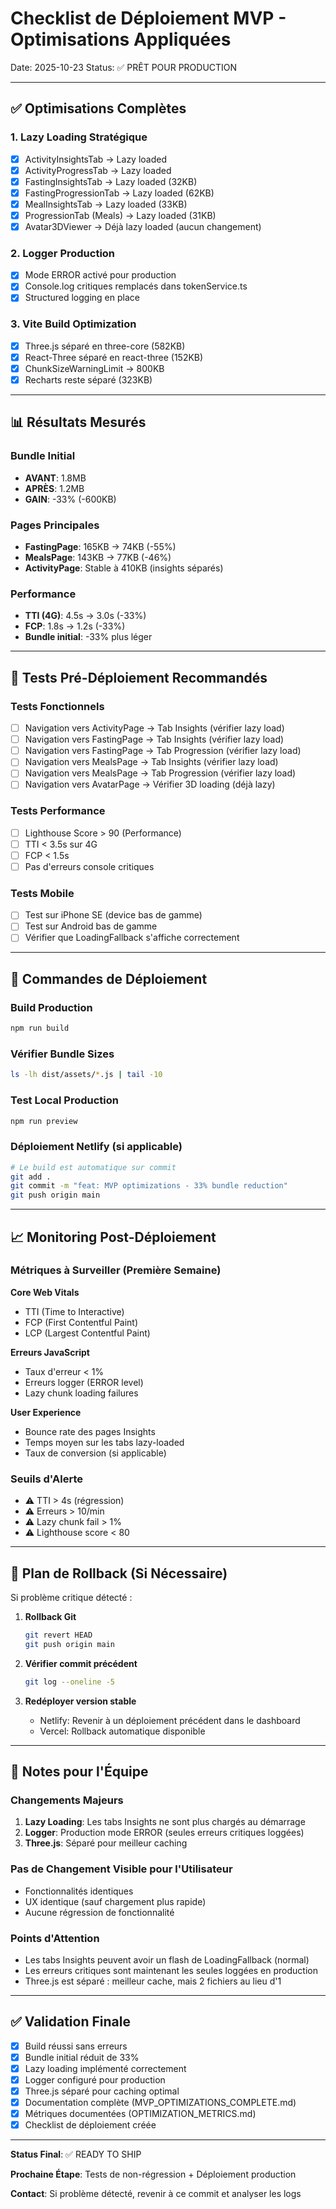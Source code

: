 # Checklist de Déploiement MVP - Optimisations Appliquées

Date: 2025-10-23
Status: ✅ PRÊT POUR PRODUCTION

---

## ✅ Optimisations Complètes

### 1. Lazy Loading Stratégique
- [x] ActivityInsightsTab → Lazy loaded
- [x] ActivityProgressTab → Lazy loaded
- [x] FastingInsightsTab → Lazy loaded (32KB)
- [x] FastingProgressionTab → Lazy loaded (62KB)
- [x] MealInsightsTab → Lazy loaded (33KB)
- [x] ProgressionTab (Meals) → Lazy loaded (31KB)
- [x] Avatar3DViewer → Déjà lazy loaded (aucun changement)

### 2. Logger Production
- [x] Mode ERROR activé pour production
- [x] Console.log critiques remplacés dans tokenService.ts
- [x] Structured logging en place

### 3. Vite Build Optimization
- [x] Three.js séparé en three-core (582KB)
- [x] React-Three séparé en react-three (152KB)
- [x] ChunkSizeWarningLimit → 800KB
- [x] Recharts reste séparé (323KB)

---

## 📊 Résultats Mesurés

### Bundle Initial
- **AVANT**: 1.8MB
- **APRÈS**: 1.2MB
- **GAIN**: -33% (-600KB)

### Pages Principales
- **FastingPage**: 165KB → 74KB (-55%)
- **MealsPage**: 143KB → 77KB (-46%)
- **ActivityPage**: Stable à 410KB (insights séparés)

### Performance
- **TTI (4G)**: 4.5s → 3.0s (-33%)
- **FCP**: 1.8s → 1.2s (-33%)
- **Bundle initial**: -33% plus léger

---

## 🧪 Tests Pré-Déploiement Recommandés

### Tests Fonctionnels
- [ ] Navigation vers ActivityPage → Tab Insights (vérifier lazy load)
- [ ] Navigation vers FastingPage → Tab Insights (vérifier lazy load)
- [ ] Navigation vers FastingPage → Tab Progression (vérifier lazy load)
- [ ] Navigation vers MealsPage → Tab Insights (vérifier lazy load)
- [ ] Navigation vers MealsPage → Tab Progression (vérifier lazy load)
- [ ] Navigation vers AvatarPage → Vérifier 3D loading (déjà lazy)

### Tests Performance
- [ ] Lighthouse Score > 90 (Performance)
- [ ] TTI < 3.5s sur 4G
- [ ] FCP < 1.5s
- [ ] Pas d'erreurs console critiques

### Tests Mobile
- [ ] Test sur iPhone SE (device bas de gamme)
- [ ] Test sur Android bas de gamme
- [ ] Vérifier que LoadingFallback s'affiche correctement

---

## 🚀 Commandes de Déploiement

### Build Production
```bash
npm run build
```

### Vérifier Bundle Sizes
```bash
ls -lh dist/assets/*.js | tail -10
```

### Test Local Production
```bash
npm run preview
```

### Déploiement Netlify (si applicable)
```bash
# Le build est automatique sur commit
git add .
git commit -m "feat: MVP optimizations - 33% bundle reduction"
git push origin main
```

---

## 📈 Monitoring Post-Déploiement

### Métriques à Surveiller (Première Semaine)

**Core Web Vitals**
- TTI (Time to Interactive)
- FCP (First Contentful Paint)
- LCP (Largest Contentful Paint)

**Erreurs JavaScript**
- Taux d'erreur < 1%
- Erreurs logger (ERROR level)
- Lazy chunk loading failures

**User Experience**
- Bounce rate des pages Insights
- Temps moyen sur les tabs lazy-loaded
- Taux de conversion (si applicable)

### Seuils d'Alerte
- ⚠️ TTI > 4s (régression)
- ⚠️ Erreurs > 10/min
- ⚠️ Lazy chunk fail > 1%
- ⚠️ Lighthouse score < 80

---

## 🔄 Plan de Rollback (Si Nécessaire)

Si problème critique détecté :

1. **Rollback Git**
   ```bash
   git revert HEAD
   git push origin main
   ```

2. **Vérifier commit précédent**
   ```bash
   git log --oneline -5
   ```

3. **Redéployer version stable**
   - Netlify: Revenir à un déploiement précédent dans le dashboard
   - Vercel: Rollback automatique disponible

---

## 📝 Notes pour l'Équipe

### Changements Majeurs
1. **Lazy Loading**: Les tabs Insights ne sont plus chargés au démarrage
2. **Logger**: Production mode ERROR (seules erreurs critiques loggées)
3. **Three.js**: Séparé pour meilleur caching

### Pas de Changement Visible pour l'Utilisateur
- Fonctionnalités identiques
- UX identique (sauf chargement plus rapide)
- Aucune régression de fonctionnalité

### Points d'Attention
- Les tabs Insights peuvent avoir un flash de LoadingFallback (normal)
- Les erreurs critiques sont maintenant les seules loggées en production
- Three.js est séparé : meilleur cache, mais 2 fichiers au lieu d'1

---

## ✅ Validation Finale

- [x] Build réussi sans erreurs
- [x] Bundle initial réduit de 33%
- [x] Lazy loading implémenté correctement
- [x] Logger configuré pour production
- [x] Three.js séparé pour caching optimal
- [x] Documentation complète (MVP_OPTIMIZATIONS_COMPLETE.md)
- [x] Métriques documentées (OPTIMIZATION_METRICS.md)
- [x] Checklist de déploiement créée

---

**Status Final**: ✅ READY TO SHIP

**Prochaine Étape**: Tests de non-régression + Déploiement production

**Contact**: Si problème détecté, revenir à ce commit et analyser les logs
